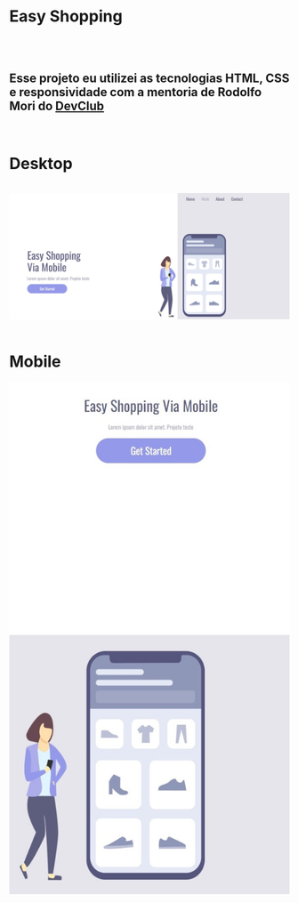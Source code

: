 <h1>Easy Shopping</h1>
<br>
<br>
<h2>Esse projeto eu utilizei as tecnologias HTML, CSS e responsividade com a mentoria de Rodolfo Mori do <a href="https://rodolfomori.com.br/devclub">DevClub</a></h2>
<br>
<h1>Desktop</h1>
<br>
<img src="https://github.com/willianoliveira80/easy-shopping-responsivo/blob/master/assets/desktop.jpg?raw=true" />
<br>
<br>
<h1>Mobile</h1>
<img src="https://github.com/willianoliveira80/easy-shopping-responsivo/blob/master/assets/mobile.jpg?raw=true" />


